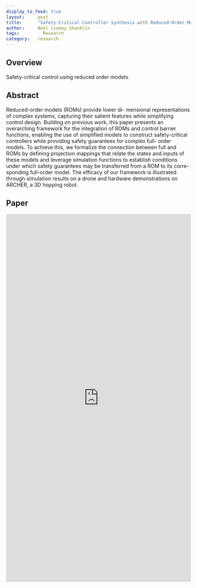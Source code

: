 ```yaml
---
display_to_feed: true
layout:     post
title:      "Safety-Critical Controller Synthesis with Reduced-Order Models"
author:     Noel Csomay-Shanklin
tags: 		  Research
category:   research
---
```


## Overview
Safety-critical control using reduced order models.

## Abstract
Reduced-order models (ROMs) provide lower di-
mensional representations of complex systems, capturing their
salient features while simplifying control design. Building on
previous work, this paper presents an overarching framework
for the integration of ROMs and control barrier functions,
enabling the use of simplified models to construct safety-critical
controllers while providing safety guarantees for complex full-
order models. To achieve this, we formalize the connection
between full and ROMs by defining projection mappings that
relate the states and inputs of these models and leverage
simulation functions to establish conditions under which safety
guarantees may be transferred from a ROM to its corre-
sponding full-order model. The efficacy of our framework is
illustrated through simulation results on a drone and hardware
demonstrations on ARCHER, a 3D hopping robot.

## Paper
<iframe style="width:100%" height="1000px" src="https://noelc-s.github.io/website/papers/ROM.pdf" frameborder="0" allowfullscreen></iframe>
